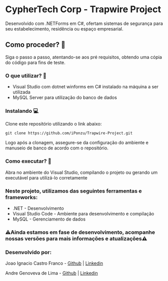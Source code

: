 <h1>CypherTech Corp - Trapwire Project</h1>
<p>Desenvolvido com .NETForms em C#, ofertam sistemas de segurança para seu estabelecimento, residência ou espaço empresarial.</p>

<h2>Como proceder? 📎</h2>
<p>Siga o passo a passo, atentando-se aos pré requisitos, obtendo uma cópia do código para fins de teste. </p>

<h3>O que utilizar? 🚩</h3>
<ul>
    <li>Visual Studio com dotnet winforms em C# instalado na máquina a ser utilizada</li>
    <li>MySQL Server para utilização do banco de dados</li>
</ul>

<h3>Instalando 💻</h3>
<p>Clone este repositório utilizando o link abaixo: </p>

<pre><code>git clone https://github.com/iPonzu/Trapwire-Project.git</code></pre>

<p>Logo após a clonagem, assegure-se da configuração do ambiente e manuseio de banco de acordo com o repositório.</p>

<h3>Como executar? 🤔</h3>
<p>Abra no ambiente do Visual Studio, compilando o projeto ou gerando um executável para utilizá-lo corretamente</p>

<h3>Neste projeto, utilizamos das seguintes ferramentas e frameworks: </h3>
<ul>
    <li>.NET - Desenvolvimento</li>
    <li>Visual Studio Code - Ambiente para desenvolvimento e compilação</li>
    <li>MySQL - Gerenciamento de dados</li>
</ul>

<h3>⚠️Ainda estamos em fase de desenvolvimento, acompanhe nossas versões para mais informações e atualizações⚠️</h3>

<h3>Desenvolvido por: </h3>
<p>Joao Ignacio Castro Franco -  <a href="https://github.com/iPonzu" target="_blank">Github</a> | <a href="https://www.linkedin.com/in/joao-ignacio-castro-franco-634873232/" target="_blank">Linkedin</a></p>
<p>Andre Genoveva de Lima -  <a href="https://github.com/AndriuszzZ" target="_blank">Github</a> |  <a href="https://www.linkedin.com/in/andré-genoveva-de-lima-86bb00205/" target="_blank">Linkedin</a></p>